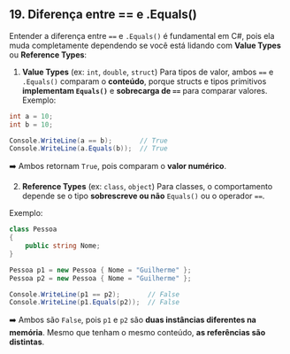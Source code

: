 ## 19. Diferença entre == e .Equals()
Entender a diferença entre `==` e `.Equals()` é fundamental em C#, pois ela muda completamente dependendo se você está lidando com **Value Types** ou **Reference Types**:

 1. **Value Types** (ex: `int`, `double`, `struct`)
Para tipos de valor, ambos `==` e `.Equals()` comparam o **conteúdo**, porque structs e tipos primitivos **implementam `Equals()`** e **sobrecarga de `==`** para comparar valores.
Exemplo:
```csharp
int a = 10;
int b = 10;

Console.WriteLine(a == b);       // True
Console.WriteLine(a.Equals(b));  // True
```
➡️ Ambos retornam `True`, pois comparam o **valor numérico**.

 2. **Reference Types** (ex: `class`, `object`)
Para classes, o comportamento depende se o tipo **sobrescreve ou não** `Equals()` ou o operador `==`.

Exemplo:
```csharp
class Pessoa
{
    public string Nome;
}

Pessoa p1 = new Pessoa { Nome = "Guilherme" };
Pessoa p2 = new Pessoa { Nome = "Guilherme" };

Console.WriteLine(p1 == p2);       // False
Console.WriteLine(p1.Equals(p2));  // False
```
➡️ Ambos são `False`, pois `p1` e `p2` são **duas instâncias diferentes na memória**.
Mesmo que tenham o mesmo conteúdo, **as referências são distintas**.
